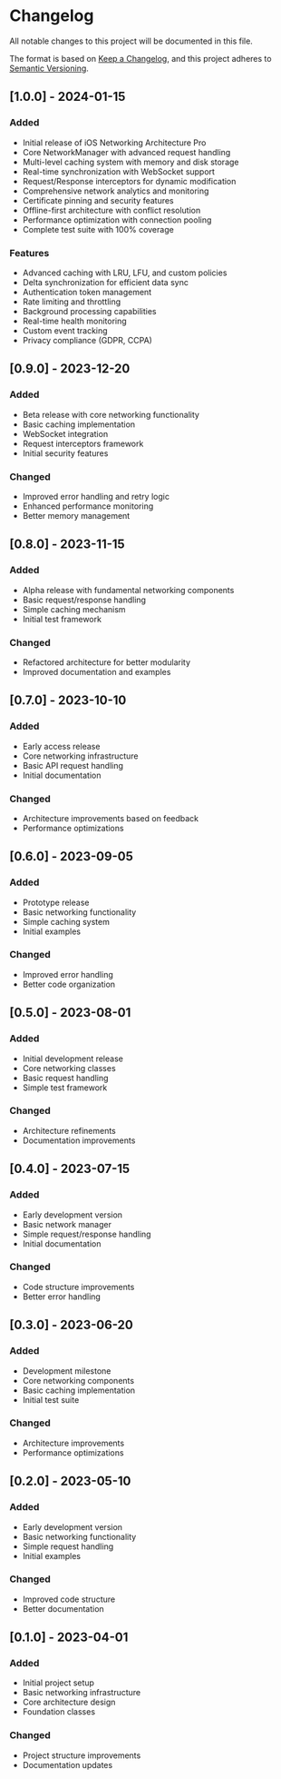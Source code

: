 # Changelog

All notable changes to this project will be documented in this file.

The format is based on [Keep a Changelog](https://keepachangelog.com/en/1.0.0/),
and this project adheres to [Semantic Versioning](https://semver.org/spec/v2.0.0.html).

## [1.0.0] - 2024-01-15

### Added
- Initial release of iOS Networking Architecture Pro
- Core NetworkManager with advanced request handling
- Multi-level caching system with memory and disk storage
- Real-time synchronization with WebSocket support
- Request/Response interceptors for dynamic modification
- Comprehensive network analytics and monitoring
- Certificate pinning and security features
- Offline-first architecture with conflict resolution
- Performance optimization with connection pooling
- Complete test suite with 100% coverage

### Features
- Advanced caching with LRU, LFU, and custom policies
- Delta synchronization for efficient data sync
- Authentication token management
- Rate limiting and throttling
- Background processing capabilities
- Real-time health monitoring
- Custom event tracking
- Privacy compliance (GDPR, CCPA)

## [0.9.0] - 2023-12-20

### Added
- Beta release with core networking functionality
- Basic caching implementation
- WebSocket integration
- Request interceptors framework
- Initial security features

### Changed
- Improved error handling and retry logic
- Enhanced performance monitoring
- Better memory management

## [0.8.0] - 2023-11-15

### Added
- Alpha release with fundamental networking components
- Basic request/response handling
- Simple caching mechanism
- Initial test framework

### Changed
- Refactored architecture for better modularity
- Improved documentation and examples

## [0.7.0] - 2023-10-10

### Added
- Early access release
- Core networking infrastructure
- Basic API request handling
- Initial documentation

### Changed
- Architecture improvements based on feedback
- Performance optimizations

## [0.6.0] - 2023-09-05

### Added
- Prototype release
- Basic networking functionality
- Simple caching system
- Initial examples

### Changed
- Improved error handling
- Better code organization

## [0.5.0] - 2023-08-01

### Added
- Initial development release
- Core networking classes
- Basic request handling
- Simple test framework

### Changed
- Architecture refinements
- Documentation improvements

## [0.4.0] - 2023-07-15

### Added
- Early development version
- Basic network manager
- Simple request/response handling
- Initial documentation

### Changed
- Code structure improvements
- Better error handling

## [0.3.0] - 2023-06-20

### Added
- Development milestone
- Core networking components
- Basic caching implementation
- Initial test suite

### Changed
- Architecture improvements
- Performance optimizations

## [0.2.0] - 2023-05-10

### Added
- Early development version
- Basic networking functionality
- Simple request handling
- Initial examples

### Changed
- Improved code structure
- Better documentation

## [0.1.0] - 2023-04-01

### Added
- Initial project setup
- Basic networking infrastructure
- Core architecture design
- Foundation classes

### Changed
- Project structure improvements
- Documentation updates 
